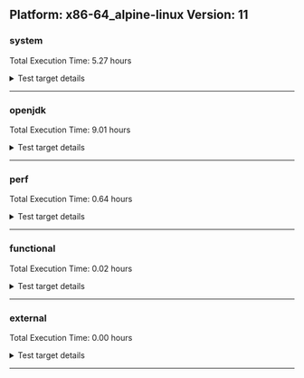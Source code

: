 ## Platform: x86-64_alpine-linux Version: 11 

###  system
 Total Execution Time:  5.27  hours
<details><summary>Test target details</summary>

| Test Name | Time |
| --- | --- |
| TestJlmRemoteThreadAuth_1 | 768857.00  ms|
| TestJlmRemoteThreadAuth_0 | 765337.00  ms|
| TestJlmRemoteThreadNoAuth_0 | 728843.00  ms|
| TestJlmRemoteThreadNoAuth_1 | 722108.00  ms|
| MiniMix_aot_5m_0 | 693458.00  ms|
| TestJlmRemoteMemoryAuth_0 | 689889.00  ms|
| TestJlmRemoteClassAuth_1 | 672660.00  ms|
| TestJlmRemoteClassAuth_0 | 670108.00  ms|
| TestJlmRemoteClassNoAuth_1 | 647742.00  ms|
| TestJlmRemoteMemoryNoAuth_0 | 646544.00  ms|
| TestJlmRemoteClassNoAuth_0 | 645947.00  ms|
| TestJlmRemoteMemoryAuth_1 | 635349.00  ms|
| TestJlmRemoteMemoryNoAuth_1 | 635219.00  ms|
| ConcurrentLoadTest_5m_0 | 351216.00  ms|
| ConcurrentLoadTest_5m_1 | 349466.00  ms|
| MiniMix_5m_0 | 347759.00  ms|
| MiniMix_5m_1 | 329114.00  ms|
| DBBLoadTest_5m_0 | 313186.00  ms|
| DBBLoadTest_5m_1 | 312666.00  ms|
| NioLoadTest_5m_1 | 312053.00  ms|
| NioLoadTest_5m_0 | 311539.00  ms|
| LambdaLoadTest_HS_5m_0 | 305179.00  ms|
| LambdaLoadTest_HS_5m_1 | 305092.00  ms|
| MauveSingleThrdLoad_HS_5m_1 | 304163.00  ms|
| MauveMultiThrdLoad_5m_1 | 304000.00  ms|
| MauveSingleInvocLoad_HS_5m_0 | 303976.00  ms|
| MathLoadTest_bigdecimal_5m_1 | 303875.00  ms|
| MauveMultiThrdLoad_5m_0 | 303858.00  ms|
| MauveSingleInvocLoad_HS_5m_1 | 303812.00  ms|
| MathLoadTest_bigdecimal_5m_0 | 303761.00  ms|
| MauveSingleThrdLoad_HS_5m_0 | 303701.00  ms|
| MathLoadTest_autosimd_5m_0 | 303510.00  ms|
| MathLoadTest_autosimd_5m_1 | 303487.00  ms|
| MathLoadTest_all_5m_1 | 303427.00  ms|
| MathLoadTest_all_5m_0 | 303393.00  ms|
| UtilLoadTest_5m_0 | 303151.00  ms|
| LangLoadTest_5m_0 | 303096.00  ms|
| UtilLoadTest_5m_1 | 303046.00  ms|
| LangLoadTest_5m_1 | 303014.00  ms|
| ClassLoadingTest_5m_0 | 294459.00  ms|
| ClassLoadingTest_5m_1 | 293250.00  ms|
| HCRLateAttachWorkload_previewEnabled_0 | 263320.00  ms|
| HCRLateAttachWorkload_previewEnabled_1 | 263281.00  ms|
| TestJlmRemoteNotifierProxyAuth_1 | 147235.00  ms|
| TestJlmRemoteNotifierProxyAuth_0 | 146317.00  ms|
| CLLoad_0 | 54688.00  ms|
| CLLoad_1 | 54681.00  ms|
| LockingLoadTest_0 | 33159.00  ms|
| LockingLoadTest_1 | 33049.00  ms|
| TestJlmLocal_0 | 28100.00  ms|
| TestJlmLocal_1 | 28092.00  ms|
| ParallelStreamsLoadTest_HS_1 | 26190.00  ms|
| ParallelStreamsLoadTest_HS_0 | 24487.00  ms|
| Jlink_ReqMod_0 | 8694.00  ms|
| Jlink_ReqMod_1 | 8673.00  ms|
| Jlink_GenOpt_1 | 8060.00  ms|
| Jlink_GenOpt_0 | 7974.00  ms|
| Jlink_AddMLimitM_0 | 7930.00  ms|
| Jlink_AddMLimitM_1 | 7902.00  ms|
| PatModImg_Adv_0 | 5857.00  ms|
| PatModImg_Adv_1 | 5856.00  ms|
| UpgModPath_Jar_0 | 5854.00  ms|
| UpgModPath_Jar_1 | 5835.00  ms|
| PatModImg_AppMod_0 | 5766.00  ms|
| UpgModPath_JarImg_0 | 5755.00  ms|
| PatModImg_Unex_0 | 5676.00  ms|
| UpgModPath_JarImg_1 | 5660.00  ms|
| PatModImg_AppMod_1 | 5646.00  ms|
| PatModImg_PlatMod_0 | 5630.00  ms|
| PatModImg_Unex_1 | 5629.00  ms|
| PatModImg_PlatMod_1 | 5593.00  ms|
| UpgModPath_Exp_1 | 5447.00  ms|
| UpgModPath_Exp_0 | 5397.00  ms|
| UpgModPath_ExpImg_0 | 5361.00  ms|
| UpgModPath_ExpImg_1 | 5348.00  ms|
| CLTestImg_0 | 5158.00  ms|
| CLTestImg_1 | 5030.00  ms|
| CpMpJlink_1 | 4833.00  ms|
| CpMpJlink_0 | 4774.00  ms|
| jcstress_SampleTestBench_0 | 4747.00  ms|
| InternalAPIs_0 | 3182.00  ms|
| PatMod_Adv_0 | 3146.00  ms|
| InternalAPIs_1 | 3138.00  ms|
| AutoMod1_0 | 3094.00  ms|
| PatMod_Adv_1 | 3084.00  ms|
| AutoMod1_1 | 3055.00  ms|
| AutoMod_Impl3_0 | 3033.00  ms|
| AutoMod2_1 | 3027.00  ms|
| AutoMod_Impl2_1 | 3026.00  ms|
| AutoMod_Impl1_0 | 3023.00  ms|
| AutoMod_Impl1_1 | 3020.00  ms|
| AutoMod2_0 | 3018.00  ms|
| AutoMod_Impl2_0 | 3017.00  ms|
| AutoMod_Impl3_1 | 3003.00  ms|
| PatMod_Unex_1 | 2924.00  ms|
| CpMpModJar_0 | 2867.00  ms|
| PatMod_AppMod_1 | 2864.00  ms|
| PatMod_Unex_0 | 2859.00  ms|
| CpMpModJar_1 | 2852.00  ms|
| PatMod_AppMod_0 | 2848.00  ms|
| PatMod_PlatMod_0 | 2848.00  ms|
| PatMod_PlatMod_1 | 2846.00  ms|
| SLTest_1 | 2574.00  ms|
| SLTest_0 | 2536.00  ms|
| CpMpModJar2_1 | 2119.00  ms|
| CpMpModJar2_0 | 2107.00  ms|
| CpMpModJar3_1 | 2072.00  ms|
| CpMp2_0 | 2045.00  ms|
| CpMpModJar3_0 | 2015.00  ms|
| CLTest_0 | 2008.00  ms|
| CLTest_1 | 2003.00  ms|
| CpMp_MP_0 | 1986.00  ms|
| CpMp3_0 | 1984.00  ms|
| CpMp3_1 | 1978.00  ms|
| CpMp_CpMp_1 | 1969.00  ms|
| CpMp_MP_1 | 1968.00  ms|
| CpMp_CpMp_0 | 1966.00  ms|
| CpMp2_1 | 1963.00  ms|
| MachineInfo_0 | 451.00  ms|
| ExplMod_1 | 13.00  ms|
| CLStressCRI_0 | 13.00  ms|
| CLStressCRI_2 | 13.00  ms|
| ExplMod_2 | 13.00  ms|
| CLStressLayers_2 | 13.00  ms|
| TestJlmRemoteClassAuth_2 | 13.00  ms|
| TestJlmRemoteNotifierProxyAuth_2 | 13.00  ms|
| CLStressCRI_1 | 13.00  ms|
| CLStressLayers_1 | 13.00  ms|
| ExplMod_0 | 12.00  ms|
| CLStressLayers_0 | 12.00  ms|
| MauveMultiThrdLoad_5m_2 | 12.00  ms|
| AutoMod_Impl1_2 | 12.00  ms|
| ClassLoadingTest_5m_2 | 12.00  ms|
| TestJlmRemoteMemoryNoAuth_2 | 11.00  ms|
| LambdaLoadTest_HS_5m_2 | 11.00  ms|
| TestJlmRemoteMemoryAuth_2 | 11.00  ms|
| JdiTest_1 | 11.00  ms|
| MathLoadTest_autosimd_5m_2 | 11.00  ms|
| UpgModPath_Exp_2 | 11.00  ms|
| MathLoadTest_bigdecimal_5m_2 | 11.00  ms|
| TestJlmRemoteThreadNoAuth_2 | 11.00  ms|
| PatMod_Unex_2 | 11.00  ms|
| OAuthTest_0 | 11.00  ms|
| JdiTest_0 | 11.00  ms|
| CpMp3_2 | 11.00  ms|
| Jlink_AddMLimitM_2 | 11.00  ms|
| TestJlmRemoteThreadAuth_2 | 11.00  ms|
| CpMp_CpMp_2 | 11.00  ms|
| JdiTest_2 | 11.00  ms|
| TestJlmRemoteClassNoAuth_2 | 11.00  ms|
| AutoMod_Impl2_2 | 11.00  ms|
| CLLoad_2 | 11.00  ms|
| MauveSingleInvocLoad_HS_5m_2 | 11.00  ms|
| PatMod_PlatMod_2 | 10.00  ms|
| PatModImg_AppMod_2 | 10.00  ms|
| NioLoadTest_5m_2 | 10.00  ms|
| MauveSingleThrdLoad_HS_5m_2 | 10.00  ms|
| CpMp_MP_2 | 10.00  ms|
| UpgModPath_JarImg_2 | 10.00  ms|
| CpMpJlink_2 | 10.00  ms|
| CpMpModJar2_2 | 10.00  ms|
| PatModImg_Adv_2 | 10.00  ms|
| ParallelStreamsLoadTest_HS_2 | 10.00  ms|
| PatMod_AppMod_2 | 10.00  ms|
| CLTest_2 | 10.00  ms|
| UpgModPath_ExpImg_2 | 10.00  ms|
| TestJlmLocal_2 | 10.00  ms|
| AutoMod_Impl3_2 | 10.00  ms|
| ConcurrentLoadTest_5m_2 | 10.00  ms|
| MathLoadTest_all_5m_2 | 10.00  ms|
| Jlink_GenOpt_2 | 10.00  ms|
| PatModImg_Unex_2 | 10.00  ms|
| AutoMod2_2 | 10.00  ms|
| CpMpModJar3_2 | 10.00  ms|
| Jlink_ReqMod_2 | 10.00  ms|
| CpMp2_2 | 10.00  ms|
| MiniMix_5m_2 | 10.00  ms|
| InternalAPIs_2 | 10.00  ms|
| CLTestImg_2 | 10.00  ms|
| SLTest_2 | 10.00  ms|
| AutoMod1_2 | 10.00  ms|
| UtilLoadTest_5m_2 | 10.00  ms|
| CpMpModJar_2 | 10.00  ms|
| PatModImg_PlatMod_2 | 10.00  ms|
| PatMod_Adv_2 | 10.00  ms|
| LockingLoadTest_2 | 10.00  ms|
| UpgModPath_Jar_2 | 10.00  ms|
| LangLoadTest_5m_2 | 10.00  ms|
| HCRLateAttachWorkload_previewEnabled_2 | 9.00  ms|
| DBBLoadTest_5m_2 | 9.00  ms|
</details>

---

###  openjdk
 Total Execution Time:  9.01  hours
<details><summary>Test target details</summary>

| Test Name | Time |
| --- | --- |
| jvm_compiler_1 | 4462015.00  ms|
| jvm_compiler_0 | 3676358.00  ms|
| jdk_security3_1 | 3198382.00  ms|
| jdk_net_1 | 1595914.00  ms|
| jdk_security3_0 | 1534565.00  ms|
| jdk_net_0 | 1341149.00  ms|
| jdk_management_0 | 1191588.00  ms|
| jdk_lang_0 | 868161.00  ms|
| jdk_lang_1 | 864702.00  ms|
| jdk_util_1 | 838391.00  ms|
| jdk_util_0 | 836426.00  ms|
| jdk_nio_0 | 737848.00  ms|
| jdk_management_1 | 665776.00  ms|
| jdk_nio_1 | 661229.00  ms|
| jdk_beans_1 | 652223.00  ms|
| jdk_jfr_0 | 618851.00  ms|
| jdk_rmi_0 | 605753.00  ms|
| jdk_jmx_1 | 521031.00  ms|
| jdk_jmx_0 | 514221.00  ms|
| jdk_rmi_1 | 510609.00  ms|
| jdk_jfr_1 | 399311.00  ms|
| jdk_security1_0 | 339528.00  ms|
| jdk_beans_0 | 330185.00  ms|
| hotspot_custom_0 | 327852.00  ms|
| hotspot_custom_1 | 326435.00  ms|
| jdk_security1_1 | 314802.00  ms|
| jdk_jdi_0 | 309752.00  ms|
| jdk_security4_1 | 289070.00  ms|
| jdk_security4_0 | 286925.00  ms|
| jdk_jdi_1 | 282326.00  ms|
| jdk_imageio_1 | 261030.00  ms|
| jdk_imageio_0 | 259898.00  ms|
| jdk_other_0 | 240677.00  ms|
| jdk_other_1 | 239325.00  ms|
| jdk11_tier1_pack200_1 | 183681.00  ms|
| jdk11_tier1_pack200_0 | 183044.00  ms|
| jdk_instrument_0 | 162472.00  ms|
| jdk_time_0 | 161189.00  ms|
| jdk_security2_0 | 155325.00  ms|
| jdk_security2_1 | 153256.00  ms|
| jdk_time_1 | 148578.00  ms|
| jdk_io_0 | 105517.00  ms|
| jdk_io_1 | 102240.00  ms|
| jdk_text_0 | 99558.00  ms|
| jdk_instrument_1 | 88401.00  ms|
| jdk_text_1 | 67453.00  ms|
| jdk11_tier1_cipher_1 | 61156.00  ms|
| jdk_math_1 | 60824.00  ms|
| jdk_math_0 | 60796.00  ms|
| jdk11_tier1_cipher_0 | 60646.00  ms|
| jdk_custom_1 | 54049.00  ms|
| jdk_svc_sanity_0 | 38022.00  ms|
| jdk_svc_sanity_1 | 37804.00  ms|
| jdk_custom_0 | 37490.00  ms|
| runtime_nestmate_1 | 33057.00  ms|
| runtime_nestmate_0 | 32103.00  ms|
| jdk_security_infra_0 | 31678.00  ms|
| jdk11_tier1_buffer_0 | 30974.00  ms|
| jdk11_tier1_buffer_1 | 30873.00  ms|
| jvm_native_sanity_1 | 27051.00  ms|
| jvm_native_sanity_0 | 22946.00  ms|
| jdk_native_sanity_1 | 19378.00  ms|
| jdk_native_sanity_0 | 18945.00  ms|
| jdk_security_infra_1 | 18769.00  ms|
| jdk_build_0 | 14634.00  ms|
| jdk11_tier1_iso8859_1 | 12170.00  ms|
| jdk11_tier1_iso8859_0 | 12122.00  ms|
| jdk_build_1 | 10292.00  ms|
| langtools_custom_1 | 8147.00  ms|
| langtools_custom_0 | 5977.00  ms|
| hotspot_custom_2 | 25.00  ms|
| jdk_awt_0 | 21.00  ms|
| jdk_swing_0 | 21.00  ms|
| jdk_2d_1 | 21.00  ms|
| jdk_time_2 | 19.00  ms|
| jdk_security_infra_2 | 19.00  ms|
| jdk11_tier1_cipher_2 | 15.00  ms|
| jdk_client_sanity_1 | 15.00  ms|
| jdk_awt_2 | 14.00  ms|
| jdk_tools_1 | 14.00  ms|
| jdk_jfc_demo_1 | 14.00  ms|
| jdk_swing_2 | 13.00  ms|
| jdk_sound_1 | 13.00  ms|
| jdk11_tier1_buffer_2 | 13.00  ms|
| jdk_tools_0 | 13.00  ms|
| jdk_other_2 | 12.00  ms|
| jdk_management_2 | 12.00  ms|
| jdk_swing_1 | 12.00  ms|
| jdk_svc_sanity_2 | 12.00  ms|
| jdk_awt_1 | 12.00  ms|
| jvm_compiler_2 | 12.00  ms|
| jdk_lang_native_win_2 | 12.00  ms|
| jdk_jfc_demo_2 | 12.00  ms|
| jdk_util_2 | 12.00  ms|
| jdk_2d_0 | 11.00  ms|
| jdk_jfc_demo_0 | 11.00  ms|
| jdk_security3_2 | 11.00  ms|
| jdk_sound_2 | 11.00  ms|
| jdk_math_2 | 11.00  ms|
| jdk_sound_0 | 11.00  ms|
| jdk_tools_2 | 11.00  ms|
| jdk_client_sanity_2 | 11.00  ms|
| jdk_net_2 | 11.00  ms|
| jdk_2d_2 | 11.00  ms|
| jdk_build_2 | 11.00  ms|
| jdk_security1_2 | 11.00  ms|
| jdk_client_sanity_0 | 11.00  ms|
| jdk_jdi_2 | 11.00  ms|
| langtools_custom_2 | 11.00  ms|
| jdk_custom_2 | 11.00  ms|
| jdk_lang_native_win_0 | 11.00  ms|
| jdk11_tier1_iso8859_2 | 11.00  ms|
| jdk_text_2 | 11.00  ms|
| jdk_instrument_2 | 11.00  ms|
| jdk_lang_native_win_1 | 11.00  ms|
| jdk11_tier1_pack200_2 | 10.00  ms|
| jdk_lang_2 | 10.00  ms|
| jdk_beans_2 | 10.00  ms|
| jdk_jmx_2 | 10.00  ms|
| jdk_security4_2 | 10.00  ms|
| jvm_native_sanity_2 | 10.00  ms|
| jdk_nio_2 | 10.00  ms|
| jdk_jfr_2 | 10.00  ms|
| jdk_native_sanity_2 | 9.00  ms|
| jdk_rmi_2 | 9.00  ms|
| jdk_security2_2 | 9.00  ms|
| jdk_imageio_2 | 9.00  ms|
| jdk_io_2 | 9.00  ms|
| runtime_nestmate_2 | 9.00  ms|
</details>

---

###  perf
 Total Execution Time:  0.64  hours
<details><summary>Test target details</summary>

| Test Name | Time |
| --- | --- |
| renaissance-future-genetic_0 | 401045.00  ms|
| IdleMicrobenchmark_HS_0 | 391445.00  ms|
| renaissance-movie-lens_0 | 307508.00  ms|
| renaissance-als_0 | 209225.00  ms|
| renaissance-fj-kmeans_0 | 185731.00  ms|
| renaissance-philosophers_0 | 138742.00  ms|
| renaissance-chi-square_0 | 103383.00  ms|
| renaissance-mnemonics_0 | 101751.00  ms|
| renaissance-finagle-http_0 | 99083.00  ms|
| renaissance-par-mnemonics_0 | 91607.00  ms|
| renaissance-gauss-mix_0 | 91329.00  ms|
| renaissance-dec-tree_0 | 80946.00  ms|
| renaissance-log-regression_0 | 53105.00  ms|
| renaissance-scala-kmeans_0 | 19713.00  ms|
| dacapo-h2_0 | 14070.00  ms|
| dacapo-jython_0 | 10655.00  ms|
| dacapo-avrora_0 | 4631.00  ms|
| dacapo-sunflow_0 | 4003.00  ms|
| dacapo-xalan_0 | 3688.00  ms|
| dacapo-pmd_0 | 3137.00  ms|
| dacapo-fop_0 | 2172.00  ms|
| dacapo-luindex_0 | 1919.00  ms|
| renaissance-db-shootout_0 | 13.00  ms|
| renaissance-naive-bayes_0 | 13.00  ms|
| renaissance-akka-uct_0 | 12.00  ms|
| dacapo-lusearch-fix_0 | 12.00  ms|
| dacapo-tomcat_0 | 12.00  ms|
| renaissance-finagle-chirper_0 | 12.00  ms|
</details>

---

###  functional
 Total Execution Time:  0.02  hours
<details><summary>Test target details</summary>

| Test Name | Time |
| --- | --- |
| MBCS_Tests_charsets_0 | 62345.00  ms|
| MBCS_Tests_codepoint_linux_0 | 4709.00  ms|
| MBCS_Tests_unicode_linux_0 | 3999.00  ms|
| SecurityTests_0 | 2890.00  ms|
| MBCS_Tests_property_utf8_0 | 981.00  ms|
| testExample_0 | 923.00  ms|
| MBCS_Tests_language_tag_0 | 874.00  ms|
| openj9_jsr292Test_0 | 844.00  ms|
| MBCS_Tests_datetime_0 | 836.00  ms|
| MBCS_Tests_datetime_formatter_0 | 772.00  ms|
| testXXArgumentTesting_0 | 679.00  ms|
| IllegalAccessProtectedMethodTest_0 | 660.00  ms|
| jsr292BootstrapTest_0 | 658.00  ms|
| cmdLineTester_getPid_0 | 434.00  ms|
| MBCS_Tests_i18n_zh_CN_linux_0 | 102.00  ms|
| MBCS_Tests_locale_matching_ja_JP_linux_0 | 100.00  ms|
| MBCS_Tests_i18n_ja_JP_linux_0 | 98.00  ms|
| MBCS_Tests_StAX_zh_CN_linux_0 | 98.00  ms|
| MBCS_Tests_StAX_zh_TW_linux_0 | 98.00  ms|
| MBCS_Tests_StAX_ko_KR_linux_0 | 97.00  ms|
| MBCS_Tests_i18n_ko_KR_linux_0 | 95.00  ms|
| MBCS_Tests_StAX_ja_JP_linux_0 | 95.00  ms|
| MBCS_Tests_i18n_zh_TW_linux_0 | 94.00  ms|
| MBCS_Tests_locale_matching_ko_KR_linux_0 | 92.00  ms|
| MBCS_Tests_locale_matching_zh_CN_linux_0 | 91.00  ms|
| MBCS_Tests_locale_matching_zh_TW_linux_0 | 89.00  ms|
| MBCS_Tests_file_ko_KR.aix_0 | 55.00  ms|
| MBCS_Tests_annotation_zh_TW_linux_0 | 33.00  ms|
| MBCS_Tests_urlclassloader_ja_JP_linux_0 | 33.00  ms|
| MBCS_Tests_env_zh_TW_linux_0 | 33.00  ms|
| MBCS_Tests_jaxp14_ja_JP_linux_0 | 27.00  ms|
| MBCS_Tests_Compiler_zh_CN_linux_0 | 26.00  ms|
| MBCS_Tests_urlclassloader_zh_CN_linux_0 | 26.00  ms|
| MBCS_Tests_annotation_ja_JP_linux_0 | 26.00  ms|
| MBCS_Tests_CLDR_11_zh_CN_linux_0 | 26.00  ms|
| MBCS_Tests_formatter_zh_CN_linux_0 | 25.00  ms|
| MBCS_Tests_jdbc41_ja_JP_linux_0 | 25.00  ms|
| MBCS_Tests_regex_zh_TW_linux_0 | 25.00  ms|
| MBCS_Tests_Compiler_zh_TW_linux_0 | 25.00  ms|
| MBCS_Tests_formatter_ja_JP_linux_0 | 25.00  ms|
| MBCS_Tests_codepage_zh_TW_linux_0 | 25.00  ms|
| MBCS_Tests_Compiler_ko_KR_linux_0 | 25.00  ms|
| MBCS_Tests_IDN_ja_JP_linux_0 | 24.00  ms|
| MBCS_Tests_formatter_zh_TW_linux_0 | 24.00  ms|
| MBCS_Tests_nio_zh_TW_linux_0 | 24.00  ms|
| MBCS_Tests_jdbc41_zh_CN_linux_0 | 24.00  ms|
| MBCS_Tests_jaxp14_zh_TW_linux_0 | 24.00  ms|
| MBCS_Tests_jaxp14_zh_CN_linux_0 | 24.00  ms|
| MBCS_Tests_urlclassloader_zh_TW_linux_0 | 24.00  ms|
| MBCS_Tests_scanner_ja_JP_linux_0 | 24.00  ms|
| MBCS_Tests_CLDR_11_zh_TW_linux_0 | 24.00  ms|
| MBCS_Tests_file_ja_JP_linux_0 | 24.00  ms|
| MBCS_Tests_file_zh_TW_linux_0 | 24.00  ms|
| MBCS_Tests_Compiler_ja_JP_linux_0 | 24.00  ms|
| MBCS_Tests_formatter_ko_KR_linux_0 | 24.00  ms|
| MBCS_Tests_annotation_zh_CN_linux_0 | 24.00  ms|
| MBCS_Tests_urlclassloader_ko_KR_linux_0 | 24.00  ms|
| MBCS_Tests_codepage_ko_KR_linux_0 | 24.00  ms|
| MBCS_Tests_IDN_ko_KR_linux_0 | 24.00  ms|
| MBCS_Tests_file_zh_CN_linux_0 | 24.00  ms|
| MBCS_Tests_scanner_zh_CN_linux_0 | 24.00  ms|
| MBCS_Tests_nio_ja_JP_linux_0 | 24.00  ms|
| MBCS_Tests_jdbc41_zh_TW_linux_0 | 24.00  ms|
| MBCS_Tests_file_ko_KR_linux_0 | 24.00  ms|
| MBCS_Tests_regex_ko_KR_linux_0 | 23.00  ms|
| MBCS_Tests_regex_zh_CN_linux_0 | 23.00  ms|
| MBCS_Tests_CLDR_11_ja_JP_linux_0 | 23.00  ms|
| MBCS_Tests_env_ko_KR_linux_0 | 23.00  ms|
| MBCS_Tests_coin_ko_KR_linux_0 | 23.00  ms|
| MBCS_Tests_nio_ko_KR_linux_0 | 23.00  ms|
| MBCS_Tests_jdbc41_ko_KR_linux_0 | 23.00  ms|
| MBCS_Tests_CLDR_11_ko_KR_linux_0 | 23.00  ms|
| MBCS_Tests_env_ja_JP_linux_0 | 23.00  ms|
| MBCS_Tests_annotation_ko_KR_linux_0 | 23.00  ms|
| MBCS_Tests_IDN_zh_TW_linux_0 | 23.00  ms|
| MBCS_Tests_scanner_zh_TW_linux_0 | 23.00  ms|
| MBCS_Tests_env_zh_CN_linux_0 | 23.00  ms|
| MBCS_Tests_nio_zh_CN_linux_0 | 23.00  ms|
| MBCS_Tests_IDN_zh_CN_linux_0 | 23.00  ms|
| MBCS_Tests_pref_zh_CN_linux_0 | 23.00  ms|
| MBCS_Tests_jaxp14_ko_KR_linux_0 | 23.00  ms|
| MBCS_Tests_scanner_ko_KR_linux_0 | 23.00  ms|
| MBCS_Tests_pref_ja_JP_linux_0 | 23.00  ms|
| MBCS_Tests_regex_ja_JP_linux_0 | 22.00  ms|
| MBCS_Tests_codepage_ja_JP_linux_0 | 22.00  ms|
| MBCS_Tests_coin_zh_CN_linux_0 | 22.00  ms|
| MBCS_Tests_pref_zh_TW_linux_0 | 22.00  ms|
| MBCS_Tests_urlclassloader_ja_JP_aix_0 | 22.00  ms|
| MBCS_Tests_codepage_zh_CN_linux_0 | 22.00  ms|
| MBCS_Tests_pref_ko_KR_linux_0 | 22.00  ms|
| MBCS_Tests_coin_ja_JP_linux_0 | 21.00  ms|
| MBCS_Tests_annotation_KO_KR_aix_0 | 21.00  ms|
| MBCS_Tests_coin_zh_TW_linux_0 | 21.00  ms|
| MBCS_Tests_locale_matching_ko_KR_aix_0 | 21.00  ms|
| MBCS_Tests_env_Zh_TW_aix_0 | 20.00  ms|
| MBCS_Tests_urlclassloader_ja_windows_0 | 19.00  ms|
| MBCS_Tests_i18n_KO_KR_aix_0 | 18.00  ms|
| MBCS_Tests_urlclassloader_ZH_CN_aix_0 | 15.00  ms|
| vmLifecyleTests_5 | 14.00  ms|
| vmLifecyleTests_0 | 14.00  ms|
| vmLifecyleTests_4 | 14.00  ms|
| MBCS_Tests_codepage_ja_windows_0 | 14.00  ms|
| MBCS_Tests_urlclassloader_ko_windows_0 | 14.00  ms|
| MBCS_Tests_regex_Ja_JP_aix_0 | 14.00  ms|
| vmLifecyleTests_3 | 13.00  ms|
| vmLifecyleTests_2 | 13.00  ms|
| vmLifecyleTests_1 | 13.00  ms|
| MBCS_Tests_jdbc41_zh_CN_aix_0 | 13.00  ms|
| MBCS_Tests_jdbc41_windows_0 | 13.00  ms|
| MBCS_Tests_urlclassloader_zh_CN_aix_0 | 13.00  ms|
| MBCS_Tests_formatter_ko_windows_0 | 13.00  ms|
| cmdLineTester_classesdbgddrext_zos_0 | 13.00  ms|
| MBCS_Tests_coin_ZH_TW_aix_0 | 13.00  ms|
| MBCS_Tests_env_KO_KR_aix_0 | 13.00  ms|
| MBCS_Tests_codepage_cn_windows_0 | 12.00  ms|
| MBCS_Tests_formatter_windows_0 | 12.00  ms|
| MBCS_Tests_annotation_Ja_JP_aix_0 | 12.00  ms|
| MBCS_Tests_jdbc41_Ja_JP_aix_0 | 12.00  ms|
| MBCS_Tests_scanner_ko_KR_aix_0 | 12.00  ms|
| MBCS_Tests_env_JA_JP_aix_0 | 12.00  ms|
| MBCS_Tests_Compiler_Ja_JP_aix_0 | 12.00  ms|
| MBCS_Tests_urlclassloader_ko_KR_aix_0 | 12.00  ms|
| MBCS_Tests_scanner_zh_CN_aix_0 | 12.00  ms|
| MBCS_Tests_urlclassloader_tw_windows_0 | 12.00  ms|
| MBCS_Tests_i18n_ja_JP_aix_0 | 12.00  ms|
| MBCS_Tests_annotation_ZH_CN_aix_0 | 12.00  ms|
| SyntheticGCWorkload_TestCase_0 | 12.00  ms|
| MBCS_Tests_formatter_ja_windows_0 | 12.00  ms|
| MBCS_Tests_scanner_cn_windows_0 | 12.00  ms|
| MBCS_Tests_locale_matching_Zh_TW_aix_0 | 12.00  ms|
| cmdLineTester_libpathTestRtfChild_0 | 12.00  ms|
| MBCS_Tests_IDN_Ja_JP_aix_0 | 12.00  ms|
| MBCS_Tests_regex_zh_CN_aix_0 | 12.00  ms|
| MBCS_Tests_pref_ZH_CN_aix_0 | 12.00  ms|
| MBCS_Tests_CLDR_11_Zh_TW_aix_0 | 12.00  ms|
| MBCS_Tests_env_zh_TW_aix_0 | 12.00  ms|
| MBCS_Tests_scanner_ko_windows_0 | 12.00  ms|
| MBCS_Tests_codepage_windows_0 | 12.00  ms|
| MBCS_Tests_env_windows_0 | 12.00  ms|
| MBCS_Tests_formatter_tw_windows_0 | 12.00  ms|
| MBCS_Tests_urlclassloader_Zh_TW_aix_0 | 12.00  ms|
| MBCS_Tests_annotation_Zh_CN_aix_0 | 12.00  ms|
| MBCS_Tests_jdbc41_cn_windows_0 | 11.00  ms|
| MBCS_Tests_codepage_ko_windows_0 | 11.00  ms|
| MBCS_Tests_annotation_ko_KR_aix_0 | 11.00  ms|
| MBCS_Tests_locale_matching_windows_0 | 11.00  ms|
| MBCS_Tests_regex_ZH_CN_aix_0 | 11.00  ms|
| MBCS_Tests_jaxp14_KO_KR_aix_0 | 11.00  ms|
| MBCS_Tests_CLDR_11_ZH_CN_aix_0 | 11.00  ms|
| MBCS_Tests_codepage_JA_JP_aix_0 | 11.00  ms|
| MBCS_Tests_Compiler_Zh_TW_aix_0 | 11.00  ms|
| MBCS_Tests_urlclassloader_cn_windows_0 | 11.00  ms|
| MBCS_Tests_regex_Zh_CN_aix_0 | 11.00  ms|
| MBCS_Tests_StAX_ja_windows_0 | 11.00  ms|
| MBCS_Tests_regex_tw_windows_0 | 11.00  ms|
| MBCS_Tests_i18n_ko_KR_aix_0 | 11.00  ms|
| MBCS_Tests_CLDR_11_JA_JP_aix_0 | 11.00  ms|
| MBCS_Tests_file_zh_TW.aix_0 | 11.00  ms|
| MBCS_Tests_jaxp14_Ja_JP_aix_0 | 11.00  ms|
| MBCS_Tests_formatter_ZH_TW_aix_0 | 11.00  ms|
| MBCS_Tests_formatter_Zh_CN_aix_0 | 11.00  ms|
| MBCS_Tests_unicode_aix_0 | 11.00  ms|
| MBCS_Tests_StAX_zh_TW_aix_0 | 11.00  ms|
| MBCS_Tests_nio_Zh_CN_aix_0 | 11.00  ms|
| MBCS_Tests_formatter_JA_JP_aix_0 | 11.00  ms|
| MBCS_Tests_jaxp14_ZH_TW_aix_0 | 11.00  ms|
| MBCS_Tests_urlclassloader_Ja_JP_aix_0 | 11.00  ms|
| MBCS_Tests_Compiler_KO_KR_aix_0 | 11.00  ms|
| MBCS_Tests_StAX_KO_KR_aix_0 | 11.00  ms|
| MBCS_Tests_codepage_ZH_CN_aix_0 | 11.00  ms|
| MBCS_Tests_urlclassloader_windows_0 | 11.00  ms|
| MBCS_Tests_jdbc41_ja_windows_0 | 11.00  ms|
| MBCS_Tests_IDN_Zh_CN_aix_0 | 11.00  ms|
| MBCS_Tests_nio_ko_windows_0 | 11.00  ms|
| MBCS_Tests_locale_matching_zh_TW_aix_0 | 11.00  ms|
| MBCS_Tests_formatter_Zh_TW_aix_0 | 11.00  ms|
| MBCS_Tests_regex_ko_windows_0 | 11.00  ms|
| MBCS_Tests_StAX_ko_KR_aix_0 | 11.00  ms|
| MBCS_Tests_jaxp14_tw_windows_0 | 11.00  ms|
| MBCS_Tests_codepage_zh_CN_aix_0 | 11.00  ms|
| MBCS_Tests_nio_Zh_TW_aix_0 | 11.00  ms|
| MBCS_Tests_annotation_ja_JP_aix_0 | 11.00  ms|
| MBCS_Tests_CLDR_11_zh_CN_aix_0 | 11.00  ms|
| MBCS_Tests_codepage_Zh_TW_aix_0 | 11.00  ms|
| MBCS_Tests_pref_cn_windows_0 | 11.00  ms|
| MBCS_Tests_urlclassloader_KO_KR_aix_0 | 11.00  ms|
| MBCS_Tests_CLDR_11_zh_TW_aix_0 | 11.00  ms|
| MBCS_Tests_codepage_KO_KR_aix_0 | 11.00  ms|
| MBCS_Tests_nio_zh_TW_aix_0 | 11.00  ms|
| MBCS_Tests_jdbc41_zh_TW_aix_0 | 11.00  ms|
| MBCS_Tests_scanner_ZH_TW_aix_0 | 11.00  ms|
| MBCS_Tests_pref_ZH_TW_aix_0 | 11.00  ms|
| MBCS_Tests_coin_ko_windows_0 | 11.00  ms|
| MBCS_Tests_nio_tw_windows_0 | 11.00  ms|
| MBCS_Tests_nio_ja_windows_0 | 11.00  ms|
| MBCS_Tests_env_ko_KR_aix_0 | 11.00  ms|
| MBCS_Tests_IDN_ko_KR_aix_0 | 11.00  ms|
| MBCS_Tests_locale_matching_ko_windows_0 | 11.00  ms|
| MBCS_Tests_StAX_cn_windows_0 | 11.00  ms|
| MBCS_Tests_file_KO_KR.aix_0 | 11.00  ms|
| MBCS_Tests_jdbc41_Zh_CN_aix_0 | 11.00  ms|
| MBCS_Tests_StAX_zh_CN_aix_0 | 11.00  ms|
| MBCS_Tests_Compiler_zh_TW_aix_0 | 11.00  ms|
| MBCS_Tests_locale_matching_Zh_CN_aix_0 | 11.00  ms|
| MBCS_Tests_nio_ko_KR_aix_0 | 11.00  ms|
| MBCS_Tests_pref_ja_JP_aix_0 | 11.00  ms|
| MBCS_Tests_nio_ZH_CN_aix_0 | 11.00  ms|
| MBCS_Tests_locale_matching_ja_windows_0 | 11.00  ms|
| MBCS_Tests_coin_Zh_CN_aix_0 | 11.00  ms|
| MBCS_Tests_coin_zh_TW_aix_0 | 11.00  ms|
| MBCS_Tests_StAX_ja_JP_aix_0 | 11.00  ms|
| MBCS_Tests_StAX_Zh_CN_aix_0 | 11.00  ms|
| MBCS_Tests_annotation_windows_0 | 11.00  ms|
| MBCS_Tests_locale_matching_JA_JP_aix_0 | 11.00  ms|
| MBCS_Tests_codepage_ko_KR_aix_0 | 11.00  ms|
| MBCS_Tests_env_ZH_TW_aix_0 | 11.00  ms|
| MBCS_Tests_pref_Zh_CN_aix_0 | 11.00  ms|
| MBCS_Tests_urlclassloader_zh_TW_aix_0 | 11.00  ms|
| MBCS_Tests_nio_cn_windows_0 | 11.00  ms|
| MBCS_Tests_CLDR_11_ZH_TW_aix_0 | 11.00  ms|
| MBCS_Tests_nio_ja_JP_aix_0 | 11.00  ms|
| MBCS_Tests_formatter_zh_TW_aix_0 | 11.00  ms|
| MBCS_Tests_i18n_Zh_TW_aix_0 | 11.00  ms|
| MBCS_Tests_jaxp14_Zh_CN_aix_0 | 11.00  ms|
| MBCS_Tests_Compiler_JA_JP_aix_0 | 11.00  ms|
| MBCS_Tests_IDN_KO_KR_aix_0 | 11.00  ms|
| MBCS_Tests_IDN_Zh_TW_aix_0 | 11.00  ms|
| MBCS_Tests_i18n_ZH_CN_aix_0 | 11.00  ms|
| MBCS_Tests_formatter_ko_KR_aix_0 | 11.00  ms|
| MBCS_Tests_StAX_JA_JP_aix_0 | 11.00  ms|
| MBCS_Tests_pref_tw_windows_0 | 11.00  ms|
| MBCS_Tests_nio_windows_0 | 11.00  ms|
| MBCS_Tests_jaxp14_ja_JP_aix_0 | 11.00  ms|
| MBCS_Tests_file_ko_windows_0 | 11.00  ms|
| MBCS_Tests_jaxp14_ko_KR_aix_0 | 11.00  ms|
| MBCS_Tests_formatter_ZH_CN_aix_0 | 11.00  ms|
| MBCS_Tests_pref_ko_windows_0 | 11.00  ms|
| MBCS_Tests_locale_matching_tw_windows_0 | 11.00  ms|
| MBCS_Tests_locale_matching_zh_CN_aix_0 | 11.00  ms|
| MBCS_Tests_codepage_ZH_TW_aix_0 | 11.00  ms|
| MBCS_Tests_urlclassloader_Zh_CN_aix_0 | 11.00  ms|
| MBCS_Tests_jdbc41_Zh_TW_aix_0 | 11.00  ms|
| MBCS_Tests_jdbc41_ja_JP_aix_0 | 11.00  ms|
| MBCS_Tests_regex_JA_JP_aix_0 | 11.00  ms|
| MBCS_Tests_IDN_JA_JP_aix_0 | 11.00  ms|
| MBCS_Tests_formatter_Ja_JP_aix_0 | 11.00  ms|
| MBCS_Tests_env_Zh_CN_aix_0 | 11.00  ms|
| MBCS_Tests_jaxp14_zh_TW_aix_0 | 11.00  ms|
| MBCS_Tests_annotation_Zh_TW_aix_0 | 11.00  ms|
| MBCS_Tests_nio_Ja_JP_aix_0 | 11.00  ms|
| MBCS_Tests_formatter_cn_windows_0 | 11.00  ms|
| MBCS_Tests_jaxp14_JA_JP_aix_0 | 11.00  ms|
| MBCS_Tests_StAX_Zh_TW_aix_0 | 11.00  ms|
| MBCS_Tests_StAX_tw_windows_0 | 11.00  ms|
| MBCS_Tests_regex_Zh_TW_aix_0 | 11.00  ms|
| MBCS_Tests_scanner_ZH_CN_aix_0 | 10.00  ms|
| MBCS_Tests_file_cn_windows_0 | 10.00  ms|
| MBCS_Tests_IDN_ja_windows_0 | 10.00  ms|
| MBCS_Tests_urlclassloader_ZH_TW_aix_0 | 10.00  ms|
| MBCS_Tests_coin_zh_CN_aix_0 | 10.00  ms|
| MBCS_Tests_scanner_tw_windows_0 | 10.00  ms|
| MBCS_Tests_locale_matching_ja_JP_aix_0 | 10.00  ms|
| MBCS_Tests_codepoint_windows_0 | 10.00  ms|
| MBCS_Tests_locale_matching_Ja_JP_aix_0 | 10.00  ms|
| MBCS_Tests_scanner_windows_0 | 10.00  ms|
| MBCS_Tests_formatter_zh_CN_aix_0 | 10.00  ms|
| MBCS_Tests_env_Ja_JP_aix_0 | 10.00  ms|
| MBCS_Tests_annotation_zh_CN_aix_0 | 10.00  ms|
| MBCS_Tests_IDN_ZH_TW_aix_0 | 10.00  ms|
| MBCS_Tests_codepage_ja_JP_aix_0 | 10.00  ms|
| MBCS_Tests_coin_ZH_CN_aix_0 | 10.00  ms|
| MBCS_Tests_i18n_zh_CN_aix_0 | 10.00  ms|
| MBCS_Tests_nio_JA_JP_aix_0 | 10.00  ms|
| MBCS_Tests_CLDR_11_KO_KR_aix_0 | 10.00  ms|
| MBCS_Tests_i18n_Zh_CN_aix_0 | 10.00  ms|
| MBCS_Tests_codepage_Zh_CN_aix_0 | 10.00  ms|
| MBCS_Tests_jdbc41_KO_KR_aix_0 | 10.00  ms|
| MBCS_Tests_annotation_zh_TW_aix_0 | 10.00  ms|
| MBCS_Tests_jaxp14_ko_windows_0 | 10.00  ms|
| MBCS_Tests_file_tw_windows_0 | 10.00  ms|
| MBCS_Tests_scanner_Zh_CN_aix_0 | 10.00  ms|
| MBCS_Tests_nio_KO_KR_aix_0 | 10.00  ms|
| MBCS_Tests_scanner_Zh_TW_aix_0 | 10.00  ms|
| MBCS_Tests_codepage_tw_windows_0 | 10.00  ms|
| MBCS_Tests_Compiler_ZH_TW_aix_0 | 10.00  ms|
| MBCS_Tests_CLDR_11_Ja_JP_aix_0 | 10.00  ms|
| MBCS_Tests_pref_zh_CN_aix_0 | 10.00  ms|
| MBCS_Tests_coin_Ja_JP_aix_0 | 10.00  ms|
| MBCS_Tests_file_Zh_TW.aix_0 | 10.00  ms|
| MBCS_Tests_CLDR_11_windows_0 | 10.00  ms|
| MBCS_Tests_file_zh_CN.aix_0 | 10.00  ms|
| MBCS_Tests_annotation_ZH_TW_aix_0 | 10.00  ms|
| MBCS_Tests_codepoint_aix_0 | 10.00  ms|
| MBCS_Tests_IDN_zh_CN_aix_0 | 10.00  ms|
| MBCS_Tests_codepage_Ja_JP_aix_0 | 10.00  ms|
| MBCS_Tests_coin_JA_JP_aix_0 | 10.00  ms|
| MBCS_Tests_CLDR_11_ko_KR_aix_0 | 10.00  ms|
| MBCS_Tests_jdbc41_tw_windows_0 | 10.00  ms|
| MBCS_Tests_file_ja_windows_0 | 10.00  ms|
| MBCS_Tests_env_ZH_CN_aix_0 | 10.00  ms|
| MBCS_Tests_regex_ja_JP_aix_0 | 10.00  ms|
| MBCS_Tests_StAX_ZH_TW_aix_0 | 10.00  ms|
| MBCS_Tests_scanner_ja_windows_0 | 10.00  ms|
| MBCS_Tests_StAX_ko_windows_0 | 10.00  ms|
| MBCS_Tests_pref_windows_0 | 10.00  ms|
| MBCS_Tests_codepage_zh_TW_aix_0 | 10.00  ms|
| MBCS_Tests_regex_windows_0 | 10.00  ms|
| MBCS_Tests_env_ja_JP_aix_0 | 10.00  ms|
| MBCS_Tests_CLDR_11_ja_JP_aix_0 | 10.00  ms|
| MBCS_Tests_StAX_windows_0 | 10.00  ms|
| MBCS_Tests_coin_ja_windows_0 | 10.00  ms|
| MBCS_Tests_regex_cn_windows_0 | 10.00  ms|
| MBCS_Tests_pref_ko_KR_aix_0 | 10.00  ms|
| MBCS_Tests_coin_tw_windows_0 | 10.00  ms|
| MBCS_Tests_jaxp14_ZH_CN_aix_0 | 10.00  ms|
| MBCS_Tests_coin_cn_windows_0 | 10.00  ms|
| MBCS_Tests_jdbc41_JA_JP_aix_0 | 10.00  ms|
| MBCS_Tests_formatter_ja_JP_aix_0 | 10.00  ms|
| MBCS_Tests_scanner_zh_TW_aix_0 | 10.00  ms|
| MBCS_Tests_coin_windows_0 | 10.00  ms|
| MBCS_Tests_Compiler_zh_CN_aix_0 | 10.00  ms|
| MBCS_Tests_coin_Zh_TW_aix_0 | 10.00  ms|
| MBCS_Tests_IDN_ja_JP_aix_0 | 10.00  ms|
| MBCS_Tests_pref_Ja_JP_aix_0 | 10.00  ms|
| MBCS_Tests_pref_ja_windows_0 | 10.00  ms|
| MBCS_Tests_locale_matching_ZH_TW_aix_0 | 10.00  ms|
| MBCS_Tests_jaxp14_cn_windows_0 | 10.00  ms|
| MBCS_Tests_file_windows_0 | 10.00  ms|
| MBCS_Tests_coin_ko_KR_aix_0 | 10.00  ms|
| MBCS_Tests_nio_zh_CN_aix_0 | 10.00  ms|
| MBCS_Tests_i18n_ZH_TW_aix_0 | 10.00  ms|
| MBCS_Tests_locale_matching_cn_windows_0 | 10.00  ms|
| MBCS_Tests_scanner_JA_JP_aix_0 | 10.00  ms|
| MBCS_Tests_Compiler_windows_0 | 10.00  ms|
| MBCS_Tests_jaxp14_Zh_TW_aix_0 | 10.00  ms|
| MBCS_Tests_coin_KO_KR_aix_0 | 10.00  ms|
| MBCS_Tests_Compiler_Zh_CN_aix_0 | 10.00  ms|
| MBCS_Tests_regex_zh_TW_aix_0 | 10.00  ms|
| MBCS_Tests_StAX_Ja_JP_aix_0 | 10.00  ms|
| MBCS_Tests_IDN_zh_TW_aix_0 | 10.00  ms|
| MBCS_Tests_IDN_ZH_CN_aix_0 | 10.00  ms|
| MBCS_Tests_pref_KO_KR_aix_0 | 10.00  ms|
| MBCS_Tests_locale_matching_KO_KR_aix_0 | 10.00  ms|
| MBCS_Tests_annotation_JA_JP_aix_0 | 10.00  ms|
| MBCS_Tests_file_JA_JP.aix_0 | 10.00  ms|
| MBCS_Tests_urlclassloader_JA_JP_aix_0 | 10.00  ms|
| MBCS_Tests_CLDR_11_Zh_CN_aix_0 | 10.00  ms|
| MBCS_Tests_pref_Zh_TW_aix_0 | 10.00  ms|
| MBCS_Tests_jaxp14_windows_0 | 10.00  ms|
| MBCS_Tests_i18n_Ja_JP_aix_0 | 10.00  ms|
| MBCS_Tests_scanner_ja_JP_aix_0 | 10.00  ms|
| MBCS_Tests_regex_ja_windows_0 | 10.00  ms|
| MBCS_Tests_regex_KO_KR_aix_0 | 10.00  ms|
| MBCS_Tests_IDN_cn_windows_0 | 10.00  ms|
| MBCS_Tests_unicode_windows_0 | 10.00  ms|
| MBCS_Tests_env_zh_CN_aix_0 | 10.00  ms|
| MBCS_Tests_file_ja_JP.aix_0 | 10.00  ms|
| MBCS_Tests_file_ZH_CN.aix_0 | 10.00  ms|
| MBCS_Tests_IDN_windows_0 | 10.00  ms|
| MBCS_Tests_scanner_KO_KR_aix_0 | 10.00  ms|
| MBCS_Tests_nio_ZH_TW_aix_0 | 10.00  ms|
| MBCS_Tests_StAX_ZH_CN_aix_0 | 10.00  ms|
| MBCS_Tests_regex_ZH_TW_aix_0 | 10.00  ms|
| MBCS_Tests_regex_ko_KR_aix_0 | 10.00  ms|
| MBCS_Tests_Compiler_ko_KR_aix_0 | 10.00  ms|
| MBCS_Tests_file_Ja_JP.aix_0 | 10.00  ms|
| MBCS_Tests_Compiler_ZH_CN_aix_0 | 10.00  ms|
| MBCS_Tests_jdbc41_ZH_CN_aix_0 | 10.00  ms|
| MBCS_Tests_i18n_zh_TW_aix_0 | 10.00  ms|
| MBCS_Tests_locale_matching_ZH_CN_aix_0 | 10.00  ms|
| MBCS_Tests_file_Zh_CN.aix_0 | 10.00  ms|
| MBCS_Tests_IDN_ko_windows_0 | 10.00  ms|
| MBCS_Tests_jdbc41_ko_windows_0 | 10.00  ms|
| MBCS_Tests_jaxp14_zh_CN_aix_0 | 10.00  ms|
| MBCS_Tests_i18n_JA_JP_aix_0 | 10.00  ms|
| MBCS_Tests_pref_zh_TW_aix_0 | 10.00  ms|
| MBCS_Tests_jdbc41_ko_KR_aix_0 | 10.00  ms|
| MBCS_Tests_Compiler_ja_JP_aix_0 | 10.00  ms|
| MBCS_Tests_IDN_tw_windows_0 | 10.00  ms|
| MBCS_Tests_formatter_KO_KR_aix_0 | 10.00  ms|
| MBCS_Tests_file_ZH_TW.aix_0 | 10.00  ms|
| MBCS_Tests_scanner_Ja_JP_aix_0 | 10.00  ms|
| MBCS_Tests_pref_JA_JP_aix_0 | 10.00  ms|
| MBCS_Tests_jdbc41_ZH_TW_aix_0 | 9.00  ms|
| MBCS_Tests_coin_ja_JP_aix_0 | 9.00  ms|
| MBCS_Tests_i18n_windows_0 | 9.00  ms|
| MBCS_Tests_jaxp14_ja_windows_0 | 9.00  ms|
</details>

---

###  external
 Total Execution Time:  0.00  hours
<details><summary>Test target details</summary>

| Test Name | Time |
| --- | --- |
</details>

---
